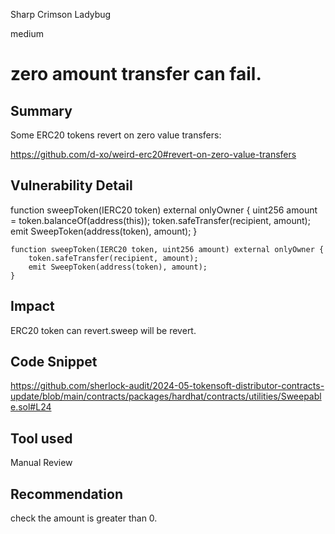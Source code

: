 Sharp Crimson Ladybug

medium

# zero amount transfer can fail.

## Summary
Some ERC20 tokens revert on zero value transfers:

https://github.com/d-xo/weird-erc20#revert-on-zero-value-transfers
## Vulnerability Detail
 function sweepToken(IERC20 token) external onlyOwner {
        uint256 amount = token.balanceOf(address(this));
        token.safeTransfer(recipient, amount);
        emit SweepToken(address(token), amount);
    }

    function sweepToken(IERC20 token, uint256 amount) external onlyOwner {
        token.safeTransfer(recipient, amount);
        emit SweepToken(address(token), amount);
    }
## Impact
ERC20 token can revert.sweep will be revert.
## Code Snippet
https://github.com/sherlock-audit/2024-05-tokensoft-distributor-contracts-update/blob/main/contracts/packages/hardhat/contracts/utilities/Sweepable.sol#L24
## Tool used

Manual Review

## Recommendation
check the amount is greater than 0.